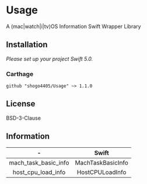 # Usage
A (mac|watch|i|tv)OS Information Swift Wrapper Library

## Installation
*Please set up your project Swift 5.0.*

### Carthage
```
github "shogo4405/Usage" ~> 1.1.0
```

## License
BSD-3-Clause

## Information
|-|Swift|
|:----:|:----:|
|mach_task_basic_info|MachTaskBasicInfo|
|host_cpu_load_info|HostCPULoadInfo|

